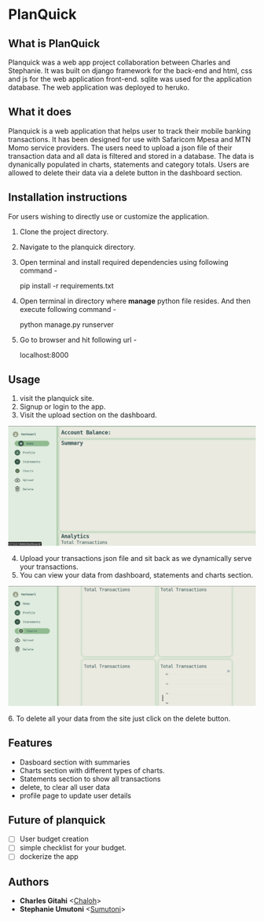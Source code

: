 # PlanQuick

## What is PlanQuick
Planquick was a web app project collaboration between Charles and Stephanie. It was built on django framework for the back-end and html, css and js for the web application  front-end. sqlite was used for the application database. The web application was deployed to heruko.

## What it does
Planquick is a web application that helps user to track their mobile banking transactions. It has been designed for use with Safaricom Mpesa and MTN Momo service providers. The users need to upload a json file of their transaction data and all data is filtered and stored in a database. The data is dynanically populated in charts, statements and category totals. Users are allowed to delete their data via a delete button in the dashboard section.

## Installation instructions
For users wishing to directly use or customize the application.
1. Clone the project directory.

2. Navigate to the planquick directory.

3. Open terminal and install required dependencies using following command -

    pip install -r requirements.txt

4. Open terminal in directory where **manage** python file resides. And then execute following command -

    python manage.py runserver
    
5. Go to browser and hit following url -

    localhost:8000
    
## Usage
1. visit the planquick site.
2. Signup or login to the app.
3. Visit the upload section on the dashboard.

<p align="center">
  <img src="https://github.com/sumutoni/PlanQuick_App/blob/main/planquick/static/images/dash.png"
       width="600"
  />
</p>

4. Upload your transactions json file and sit back as we dynamically serve your transactions.
5. You can view your data from dashboard, statements and charts section.
<p align="center">
  <img src="https://github.com/sumutoni/PlanQuick_App/blob/main/planquick/static/images/chart.png"
       width="600"
  />
</p>
6. To delete all your data from the site just click on the delete button.

## Features
- Dasboard section with summaries
- Charts section with different types of charts.
- Statements section to show all transactions
- delete, to clear all user data
- profile page to update user details

## Future of planquick
- [ ] User budget creation
- [ ] simple checklist for your budget.
- [ ] dockerize the app

## Authors

- **Charles Gitahi** <[Chaloh](https://github.com/chaloh-debug)>
- **Stephanie Umutoni** <[Sumutoni](https://github.com/sumutoni)>
